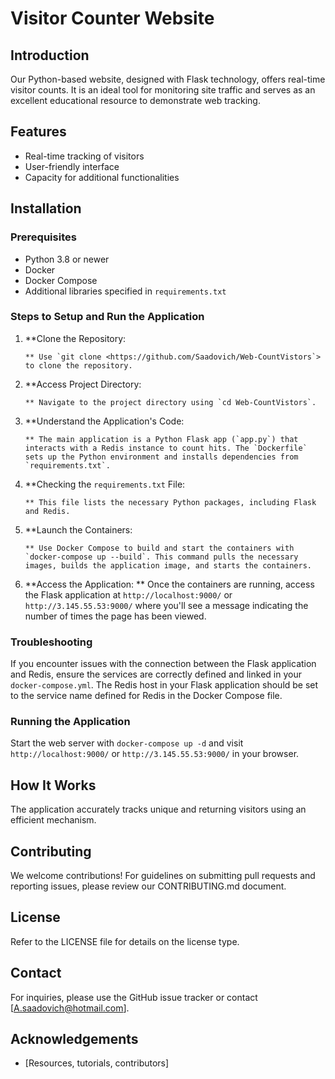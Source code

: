 # Visitor Counter Website

## Introduction

Our Python-based website, designed with Flask technology, offers real-time visitor counts. It is an ideal tool for monitoring site traffic and serves as an excellent educational resource to demonstrate web tracking.

## Features

- Real-time tracking of visitors
- User-friendly interface
- Capacity for additional functionalities

## Installation

### Prerequisites

- Python 3.8 or newer
- Docker
- Docker Compose
- Additional libraries specified in `requirements.txt`

### Steps to Setup and Run the Application

1. **Clone the Repository:
   ```
   ** Use `git clone <https://github.com/Saadovich/Web-CountVistors`> to clone the repository.
   ```
3. **Access Project Directory:
   ```
   ** Navigate to the project directory using `cd Web-CountVistors`.
   ```
4. **Understand the Application's Code:
   ```
   ** The main application is a Python Flask app (`app.py`) that interacts with a Redis instance to count hits. The `Dockerfile` sets up the Python environment and installs dependencies from `requirements.txt`.
   ```
6. **Checking the `requirements.txt` File:
   ```
   ** This file lists the necessary Python packages, including Flask and Redis.
   ```

8. **Launch the Containers:
   ```
   ** Use Docker Compose to build and start the containers with `docker-compose up --build`. This command pulls the necessary images, builds the application image, and starts the containers.
   ```
10. **Access the Application:
    ** Once the containers are running, access the Flask application at `http://localhost:9000/` or `http://3.145.55.53:9000/` where you'll see a message indicating the number of times the page has been viewed.

### Troubleshooting

If you encounter issues with the connection between the Flask application and Redis, ensure the services are correctly defined and linked in your `docker-compose.yml`. The Redis host in your Flask application should be set to the service name defined for Redis in the Docker Compose file.

### Running the Application

Start the web server with `docker-compose up -d` and visit `http://localhost:9000/` or `http://3.145.55.53:9000/` in your browser.

## How It Works

The application accurately tracks unique and returning visitors using an efficient mechanism.

## Contributing

We welcome contributions! For guidelines on submitting pull requests and reporting issues, please review our CONTRIBUTING.md document.

## License

Refer to the LICENSE file for details on the license type.

## Contact

For inquiries, please use the GitHub issue tracker or contact [A.saadovich@hotmail.com].

## Acknowledgements

- [Resources, tutorials, contributors]

